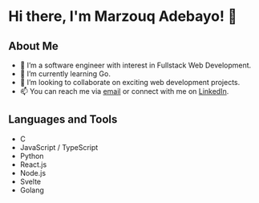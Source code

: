 # Hi there, I'm Marzouq Adebayo! 👋

## About Me
- 👀 I’m a software engineer with interest in Fullstack Web Development.
- 🌱 I’m currently learning Go.
- 💞️ I’m looking to collaborate on exciting web development projects.
- 📫 You can reach me via [email](mailto:marzouqaadebayo@gmail.com) or connect with me on [LinkedIn](https://www.linkedin.com/in/marzouq-adebayo).

## Languages and Tools
- C
- JavaScript / TypeScript
- Python
- React.js
- Node.js
- Svelte
- Golang
